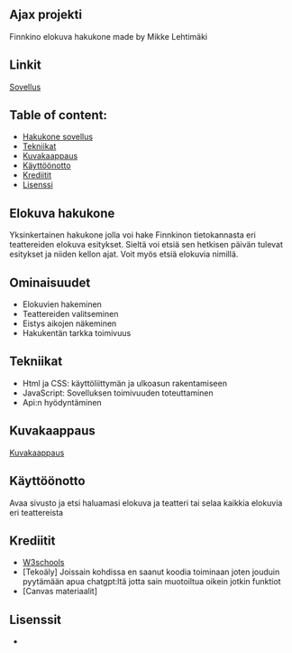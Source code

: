 ## Ajax projekti
Finnkino elokuva hakukone made by Mikke Lehtimäki

## Linkit
[Sovellus](https://euphonious-fudge-d7f194.netlify.app/)

## Table of content: 

- [Hakukone sovellus](#elokuva-hakukone)
- [Tekniikat](#tekniikat)
- [Kuvakaappaus](#kuvakaappaus)
- [Käyttöönotto](#käyttöönotto)
- [Krediitit](#Krediitit)
- [Lisenssi](#lisenssi)

## Elokuva hakukone
Yksinkertainen hakukone jolla voi hake Finnkinon tietokannasta eri teattereiden elokuva esitykset. Sieltä voi etsiä sen hetkisen päivän tulevat esitykset ja niiden kellon ajat. Voit myös etsiä elokuvia nimillä.

## Ominaisuudet
 - Elokuvien hakeminen
 - Teattereiden valitseminen
 - Eistys aikojen näkeminen
 - Hakukentän tarkka toimivuus

## Tekniikat
- Html ja CSS: käyttöliittymän ja ulkoasun rakentamiseen
- JavaScript: Sovelluksen toimivuuden toteuttaminen
- Api:n hyödyntäminen
 

## Kuvakaappaus
[Kuvakaappaus](https://cdn.discordapp.com/attachments/824259542216736771/1300822524094845089/image.png?ex=67223ce1&is=6720eb61&hm=3ced952d921b21cd6cdedbe519a1ff53467524886c062791ba5b9f3b5ebd5264&)

## Käyttöönotto
Avaa sivusto ja etsi haluamasi elokuva ja teatteri tai selaa kaikkia elokuvia eri teattereista

## Krediitit
 - [W3schools](https://www.w3schools.com/js/js_ajax_intro.asp)
 - [Tekoäly] Joissain kohdissa en saanut koodia toiminaan joten jouduin pyytämään apua chatgpt:ltä jotta sain muotoiltua oikein jotkin funktiot
 - [Canvas materiaalit]

  ## Lisenssit
  -
